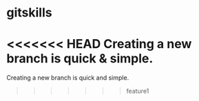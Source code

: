 # gitskills
<<<<<<< HEAD
Creating a new branch is quick & simple.
=======
Creating a new branch is quick and simple.

>>>>>>> feature1
